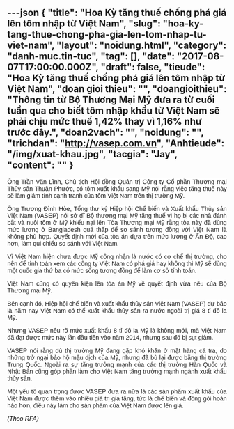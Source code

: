 ---json
{
    "title": "Hoa Kỳ tăng thuế chống phá giá lên tôm nhập từ Việt Nam",
    "slug": "hoa-ky-tang-thue-chong-pha-gia-len-tom-nhap-tu-viet-nam",
    "layout": "noidung.html",
    "category": "danh-muc.tin-tuc",
    "tag": [],
    "date": "2017-08-07T17:00:00.000Z",
    "draft": false,
    "tieude": "Hoa Kỳ tăng thuế chống phá giá lên tôm nhập từ Việt Nam",
    "doan gioi thieu": "",
    "doangioithieu": "Thông tin từ Bộ Thương Mại Mỹ đưa ra từ cuối tuần qua cho biết tôm nhập khẩu từ Việt Nam sẽ phải chịu mức thuế 1,42% thay vì 1,16% như trước đây.",
    "doan2vach": "",
    "noidung": "",
    "trichdan": "http://vasep.com.vn",
    "Anhtieude": "/img/xuat-khau.jpg",
    "tacgia": "Jay",
    "__content__": ""
}
---
<p style="text-align:justify"><span style="font-size:14px"><span style="color:#1b1b1b"><span style="font-family:Arial"><span style="background-color:#ffffff">&Ocirc;ng Trần Văn Lĩnh, Chủ tịch Hội đồng Quản trị C&ocirc;ng ty Cổ phần Thương mại Thủy sản Thuận Phước, c&oacute; t&ocirc;m xuất khẩu sang Mỹ n&oacute;i rằng việc tăng thuế n&agrave;y sẽ l&agrave;m giảm t&iacute;nh cạnh tranh của t&ocirc;m Việt Nam tr&ecirc;n thị trường Mỹ.</span></span></span></span></p>

<p style="margin-left:0cm; margin-right:0cm; text-align:justify"><span style="font-size:14px"><span style="background-color:#ffffff"><span style="color:#1b1b1b"><span style="font-family:Arial">&Ocirc;ng Trương Đ&igrave;nh H&ograve;e, Tổng thư k&yacute; Hiệp hội Chế biến v&agrave; Xuất khẩu Thủy sản Việt Nam (VASEP) n&oacute;i sở dĩ Bộ thương mại Mỹ tăng thuế v&igrave; họ bị c&aacute;c nh&agrave; đ&aacute;nh bắt v&agrave; nu&ocirc;i t&ocirc;m ở Mỹ khiếu nại l&ecirc;n T&ograve;a Thương mại Mỹ rằng t&ograve;a n&agrave;y đ&atilde; d&ugrave;ng mức lương ở Bangladesh qu&aacute; thấp để so s&aacute;nh tương đồng với Việt Nam l&agrave; kh&ocirc;ng ph&ugrave; hợp. Quyết định mới của t&ograve;a &aacute;n dựa tr&ecirc;n mức lương ở Ấn Độ, cao hơn, l&agrave;m qui chiếu so s&aacute;nh với Việt Nam.</span></span></span></span></p>

<p style="margin-left:0cm; margin-right:0cm; text-align:justify"><span style="font-size:14px"><span style="background-color:#ffffff"><span style="color:#1b1b1b"><span style="font-family:Arial">V&igrave; Việt Nam hiện chưa được Mỹ c&ocirc;ng nhận l&agrave; nước c&oacute; cơ chế thị trường, cho n&ecirc;n để t&iacute;nh to&aacute;n xem c&aacute;c c&ocirc;ng ty Việt Nam c&oacute; ph&aacute; gi&aacute; hay kh&ocirc;ng th&igrave; Mỹ sẽ d&ugrave;ng một quốc gia thứ ba c&oacute; mức sống tương đồng để l&agrave;m cơ sở t&iacute;nh to&aacute;n.</span></span></span></span></p>

<p style="margin-left:0cm; margin-right:0cm; text-align:justify"><span style="font-size:14px"><span style="background-color:#ffffff"><span style="color:#1b1b1b"><span style="font-family:Arial">Việt Nam cũng c&oacute; quyền kiện l&ecirc;n t&ograve;a &aacute;n Mỹ về quyết định vừa n&ecirc;u của Bộ Thương mại Mỹ.</span></span></span></span></p>

<p style="margin-left:0cm; margin-right:0cm; text-align:justify"><span style="font-size:14px"><span style="background-color:#ffffff"><span style="color:#1b1b1b"><span style="font-family:Arial">B&ecirc;n cạnh đ&oacute;, Hiệp hội chế biến v&agrave; xuất khẩu thủy sản Việt Nam (VASEP) dự b&aacute;o l&agrave; năm nay Việt Nam c&oacute; thể xuất khẩu thủy sản ra nước ngo&agrave;i trị gi&aacute; 8 tỉ đ&ocirc; la Mỹ.</span></span></span></span></p>

<p style="margin-left:0cm; margin-right:0cm; text-align:justify"><span style="font-size:14px"><span style="background-color:#ffffff"><span style="color:#1b1b1b"><span style="font-family:Arial">Nhưng VASEP n&ecirc;u r&otilde; mức xuất khẩu 8 tỉ đ&ocirc; la Mỹ l&agrave; kh&ocirc;ng mới, m&agrave; Việt Nam đ&atilde; đạt được mức n&agrave;y lần đầu ti&ecirc;n v&agrave;o năm 2014, nhưng sau đ&oacute; bị sụt giảm.</span></span></span></span></p>

<p style="margin-left:0cm; margin-right:0cm; text-align:justify"><span style="font-size:14px"><span style="background-color:#ffffff"><span style="color:#1b1b1b"><span style="font-family:Arial">VASEP n&oacute;i rằng d&ugrave; thị trường Mỹ đang gặp kh&oacute; khăn ở mặt h&agrave;ng c&aacute; tra, do những trở ngại bảo hộ mậu dịch của Mỹ, nhưng đ&atilde; b&ugrave; lại được bằng thị trường Trung Quốc. Ngo&agrave;i ra sự tăng trưởng mạnh của c&aacute;c thị trường H&agrave;n Quốc v&agrave; Nhật Bản cũng g&oacute;p phần l&agrave;m cho Việt Nam tăng trưởng mạnh ng&agrave;nh xuất khẩu thủy sản.</span></span></span></span></p>

<p style="margin-left:0cm; margin-right:0cm; text-align:justify"><span style="font-size:14px"><span style="background-color:#ffffff"><span style="color:#1b1b1b"><span style="font-family:Arial">Một yếu tố quan trọng được VASEP đưa ra nữa l&agrave; c&aacute;c sản phẩm xuất khẩu của Việt Nam được th&ecirc;m v&agrave;o nhiều gi&aacute; trị gia tăng, tức l&agrave; chế biến v&agrave; đ&oacute;ng g&oacute;i ho&agrave;n hảo hơn, điều n&agrave;y l&agrave;m cho sản phẩm của Việt Nam được l&ecirc;n gi&aacute;.</span></span></span></span></p>

<p style="margin-left:0cm; margin-right:0cm; text-align:justify"><span style="font-size:14px"><span style="background-color:#ffffff"><span style="color:#1b1b1b"><span style="font-family:Arial"><a href="http://www.rfa.org/vietnamese/news/vietnamnews/us-increase-anti-dumping-tax-agst-vn-shrimp-08012017103259.html" style="transition:color 0.3s ease-out; text-decoration:none" target="_blank"><span style="color:#000000"><em><span style="font-family:Arial,sans-serif">(Theo RFA)</span></em></span></a></span></span></span></span></p>
